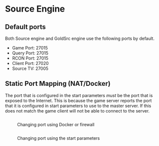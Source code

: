 # Source Engine

## Default ports

Both Source engine and GoldSrc engine use the following ports by default.

* Game Port: 27015
* Query Port: 27015
* RCON Port: 27015
* Client Port: 27020
* Source TV: 27005

## Static Port Mapping (NAT/Docker)

The port that is configured in the start parameters _must_ be the port that is exposed to the Internet. This is because the game server reports the port that it is configured in start parameters to use to the master server. If this does not match the game client will not be able to connect to the server.

<figure><img src="../.gitbook/assets/srcds_ports.jpg" alt=""><figcaption><p>Changing port using Docker or firewall</p></figcaption></figure>



<figure><img src="../.gitbook/assets/sdcds_ports_2.jpg" alt=""><figcaption><p>Changing port using the start parameters</p></figcaption></figure>

